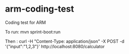 # arm-coding-test
Coding test for ARM

To run:
mvn sprint-boot:run

Then :
curl -H "Content-Type: application/json" -X POST -d '{"input":"1,2,3"}' http://localhost:8080/calculator
